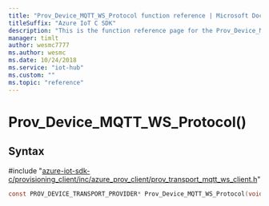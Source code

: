 ```yaml
---                             
title: "Prov_Device_MQTT_WS_Protocol function reference | Microsoft Docs" 
titleSuffix: "Azure IoT C SDK"            
description: "This is the function reference page for the Prov_Device_MQTT_WS_Protocol() function in the Azure IoT C SDK. This SDK is used with Azure IoT Hub and Azure IoT Hub Device Provisioning Service"            
manager: timlt                 
author: wesmc7777              
ms.author: wesmc               
ms.date: 10/24/2018                    
ms.service: "iot-hub"             
ms.custom: ""                
ms.topic: "reference"        
---                            
```


# Prov_Device_MQTT_WS_Protocol()

## Syntax

\#include "[azure-iot-sdk-c/provisioning_client/inc/azure_prov_client/prov_transport_mqtt_ws_client.h](../prov-transport-mqtt-ws-client-h.md)"  
```C
const PROV_DEVICE_TRANSPORT_PROVIDER* Prov_Device_MQTT_WS_Protocol(void);
```

